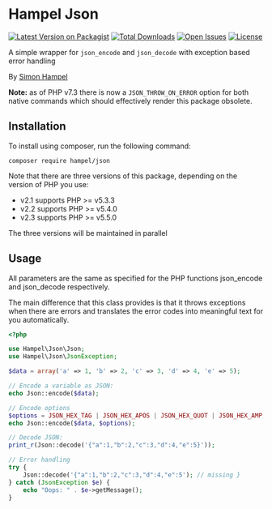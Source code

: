 Hampel Json
===========

[![Latest Version on Packagist](https://img.shields.io/packagist/v/hampel/json.svg?style=flat-square)](https://packagist.org/packages/hampel/json)
[![Total Downloads](https://img.shields.io/packagist/dt/hampel/json.svg?style=flat-square)](https://packagist.org/packages/hampel/json)
[![Open Issues](https://img.shields.io/github/issues-raw/hampel/json.svg?style=flat-square)](https://github.com/hampel/json/issues)
[![License](https://img.shields.io/packagist/l/hampel/json.svg?style=flat-square)](https://packagist.org/packages/hampel/json)

A simple wrapper for `json_encode` and `json_decode` with exception based error handling

By [Simon Hampel](mailto:simon@hampelgroup.com)

__Note:__ as of PHP v7.3 there is now a `JSON_THROW_ON_ERROR` option for both native commands which should effectively
render this package obsolete.

Installation
------------

To install using composer, run the following command:

`composer require hampel/json`

Note that there are three versions of this package, depending on the version of PHP you use:

* v2.1 supports PHP >= v5.3.3
* v2.2 supports PHP >= v5.4.0
* v2.3 supports PHP >= v5.5.0

The three versions will be maintained in parallel
    
Usage
-----

All parameters are the same as specified for the PHP functions json_encode and json_decode respectively.

The main difference that this class provides is that it throws exceptions when there are errors and translates the
error codes into meaningful text for you automatically.

```php
<?php

use Hampel\Json\Json;
use Hampel\Json\JsonException;

$data = array('a' => 1, 'b' => 2, 'c' => 3, 'd' => 4, 'e' => 5);

// Encode a variable as JSON:
echo Json::encode($data);

// Encode options
$options = JSON_HEX_TAG | JSON_HEX_APOS | JSON_HEX_QUOT | JSON_HEX_AMP;
echo Json::encode($data, $options);

// Decode JSON:
print_r(Json::decode('{"a":1,"b":2,"c":3,"d":4,"e":5}'));

// Error handling
try {
    Json::decode('{"a":1,"b":2,"c":3,"d":4,"e":5'); // missing }
} catch (JsonException $e) {
    echo "Oops: " . $e->getMessage();
}
```
